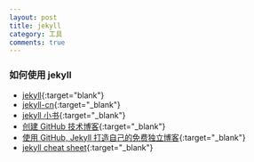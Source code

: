 ```yaml
---
layout: post
title: jekyll
category: 工具
comments: true
---
```


### 如何使用 jekyll
* [jekyll](http://jekyllrb.com/){:target="blank"}
* [jekyll-cn](http://jekyllcn.com/){:target="_blank"}
* [jekyll 小书](http://www.ituring.com.cn/book/1833){:target="_blank"}
* [创建 GitHub 技术博客](http://blog.csdn.net/renfufei/article/details/37725057){:target="_blank"}
* [使用 GitHub, Jekyll 打造自己的免费独立博客](http://blog.csdn.net/on_1y/article/details/19259435){:target="_blank"}
* [jekyll cheat sheet](https://learn.cloudcannon.com/jekyll-cheat-sheet/){:target="_blank"}
